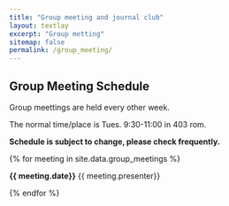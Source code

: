 ```yaml
---
title: "Group meeting and journal club"
layout: textlay
excerpt: "Group metting"
sitemap: false
permalink: /group_meeting/
---
```


## Group Meeting Schedule

Group meettings are held every other week.   

The normal time/place is Tues. 9:30-11:00 in 403 rom.  

<b>Schedule is subject to change, please check frequently. </b>

{% for meeting in site.data.group_meetings %}

<b>{{ meeting.date}}</b>  {{ meeting.presenter}}
<br /> 

{% endfor %}
